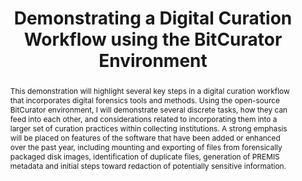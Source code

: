 ---
abstract: ' This demonstration will highlight several key steps in a digital curation
  workflow that incorporates digital forensics tools and methods. Using the open-source
  BitCurator environment, I will demonstrate several discrete tasks, how they can
  feed into each other, and considerations related to incorporating them into a larger
  set of curation practices within collecting institutions. A strong emphasis will
  be placed on features of the software that have been added or enhanced over the
  past year, including mounting and exporting of files from forensically packaged
  disk images, identification of duplicate files, generation of PREMIS metadata and
  initial steps toward redaction of potentially sensitive information.'
creators:
- Lee, Christopher
date: null
document_url: https://services.phaidra.univie.ac.at/api/object/o:378717/download
grand_parent: iPRES
institutions: []
keywords:
- forensics
- preservation
- dfxml
- metadata
- privacy
- collections
- acquisition
landing_page_url: https://phaidra.univie.ac.at/o:378717
language: eng
layout: publication
license: CC BY-NC-SA 3.0 AT
notes_url: null
parent: iPRES 2014
publication_type: demonstration
size: 140743
slides_url: null
source_name: iPRES
stream_url: null
title: Demonstrating a Digital Curation Workflow using the BitCurator Environment
year: 2014
---
